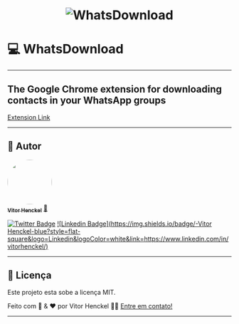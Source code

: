<h1 align="center">
    <img alt="WhatsDownload" title="#WhatsDownload" src="https://vitor.henckel.com.br/img/whatsdownload/WhatsDownload_screen.png" />
</h1>

# 💻 WhatsDownload

---
## The Google Chrome extension for downloading contacts in your WhatsApp groups

[Extension Link](https://chrome.google.com/webstore/detail/whatsdownload/cocccccdblgmgoigiopheenlfndcckcj)

---

## 🦸 Autor

<a href="https://vitor.henckel.com.br" target="_blank">
 <img style="border-radius: 50%;" src="https://vitor.henckel.com.br/img/eu.jpg" width="100px;" alt=""/>
 <br />
 <sub><b>Vitor Henckel</b></sub></a> <a href="https://vitor.henckel.com.br" title="Vitor Henckel">🚀</a>
 <br />

[![Twitter Badge](https://img.shields.io/badge/-@Vitor_Henckel-1ca0f1?style=flat-square&labelColor=1ca0f1&logo=twitter&logoColor=white&link=https://twitter.com/Vitor_Henckel)](https://twitter.com/Vitor_Henckel) [![Linkedin Badge](https://img.shields.io/badge/-Vitor Henckel-blue?style=flat-square&logo=Linkedin&logoColor=white&link=https://www.linkedin.com/in/vitorhenckel/)](https://www.linkedin.com/in/vitorhenckel/) 


---

## 📝 Licença

Este projeto esta sobe a licença MIT.

Feito com 🧠  & ❤️  por Vitor Henckel 👋🏽 [Entre em contato!](https://www.linkedin.com/in/vitorhenckel/)

---